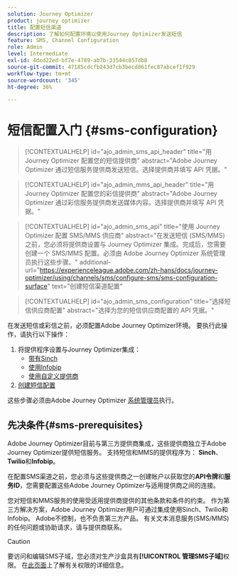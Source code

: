 ```yaml
---
solution: Journey Optimizer
product: journey optimizer
title: 配置短信渠道
description: 了解如何配置环境以使用Journey Optimizer发送短信
feature: SMS, Channel Configuration
role: Admin
level: Intermediate
exl-id: 4dcd22ed-bf7e-4789-ab7b-33544c857db8
source-git-commit: 47185cdcfb243d7cb3becd861fec87abcef1f929
workflow-type: tm+mt
source-wordcount: '345'
ht-degree: 36%

---
```


# 短信配置入门 {#sms-configuration}

>[!CONTEXTUALHELP]
>id="ajo_admin_sms_api_header"
>title="用 Journey Optimizer 配置您的短信提供商"
>abstract="Adobe Journey Optimizer 通过短信服务提供商发送短信。选择提供商并填写 API 凭据。"

>[!CONTEXTUALHELP]
>id="ajo_admin_mms_api_header"
>title="用 Journey Optimizer 配置您的彩信提供商"
>abstract="Adobe Journey Optimizer 通过彩信服务提供商发送媒体内容。选择提供商并填写 API 凭据。"

>[!CONTEXTUALHELP]
>id="ajo_admin_sms_api"
>title="使用 Journey Optimizer 配置 SMS/MMS 供应商"
>abstract="在发送短信 (SMS/MMS) 之前，您必须将提供商设置与 Journey Optimizer 集成。完成后，您需要创建一个 SMS/MMS 配置。必须由 Adobe Journey Optimizer 系统管理员执行这些步骤。"
>additional-url="https://experienceleague.adobe.com/zh-hans/docs/journey-optimizer/using/channels/sms/configure-sms/sms-configuration-surface" text="创建短信渠道配置"

>[!CONTEXTUALHELP]
>id="ajo_admin_sms_configuration"
>title="选择短信供应商配置"
>abstract="选择为您的短信供应商配置的 API 凭据。"

在发送短信或彩信之前，必须配置Adobe Journey Optimizer环境。 要执行此操作，请执行以下操作：

1. 将提供程序设置与Journey Optimizer集成：
   * [带有Sinch](sms-configuration-sinch.md)
   * [使用Infobip](sms-configuration-infobip.md)
   * [使用自定义提供商](sms-configuration-custom.md)
1. [创建短信配置](sms-configuration-surface.md)

这些步骤必须由Adobe Journey Optimizer [系统管理员](../start/path/administrator.md)执行。

## 先决条件{#sms-prerequisites}

Adobe Journey Optimizer目前与第三方提供商集成，这些提供商独立于Adobe Journey Optimizer提供短信服务。 支持短信和MMS的提供程序为： **Sinch**、**Twilio**&#x200B;和&#x200B;**Infobip**。

在配置SMS渠道之前，您必须与这些提供商之一创建帐户以获取您的&#x200B;**API令牌**&#x200B;和&#x200B;**服务ID**，您需要配置这些Adobe Journey Optimizer与适用提供商之间的连接。

您对短信和MMS服务的使用受适用提供商提供的其他条款和条件的约束。 作为第三方解决方案，Adobe Journey Optimizer用户可通过集成使用Sinch、Twilio和Infobip。 Adobe不控制，也不负责第三方产品。 有关文本消息服务(SMS/MMS)的任何问题或协助请求，请与提供商联系。

>[!CAUTION]
>
>要访问和编辑SMS子域，您必须对生产沙盒具有&#x200B;**[!UICONTROL 管理SMS子域]**&#x200B;权限。 在[此页面](../administration/high-low-permissions.md#administration-permissions)上了解有关权限的详细信息。
>

